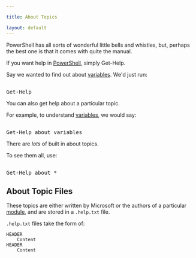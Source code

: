 ```yaml
---

title: About Topics

layout: default
---
```


PowerShell has all sorts of wonderful little bells and whistles, but, perhaps the best one is that it comes with quite the manual.

If you want help in [PowerShell](/PowerShell), simply Get-Help.

Say we wanted to find out about [variables](/PowerShell/Variables).  We'd just run:

<pre><br/><span class='Warning'>Get-Help</span><br/></pre>

You can also get help about a particular topic.

For example, to understand [variables](/PowerShell/Variables), we would say:

<pre><br/><span class='Warning'>Get-Help</span>&nbsp;<span class='Verbose'>about_variables</span><br/></pre>

There are _lots_ of built in about topics.

To see them all, use:

<pre><br/><span class='Warning'>Get-Help</span>&nbsp;<span class='Verbose'>about_*</span><br/></pre>

## About Topic Files

These topics are either written by Microsoft or the authors of a particular [module](/PowerShell/Modules), and are stored in a `.help.txt` file.

`.help.txt` files take the form of:

~~~
HEADER
    Content
HEADER
    Content
~~~
